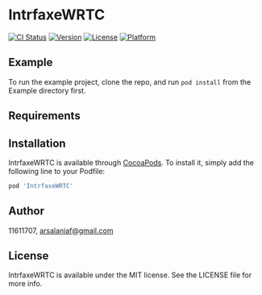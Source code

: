 # IntrfaxeWRTC

[![CI Status](https://img.shields.io/travis/11611707/IntrfaxeWRTC.svg?style=flat)](https://travis-ci.org/11611707/IntrfaxeWRTC)
[![Version](https://img.shields.io/cocoapods/v/IntrfaxeWRTC.svg?style=flat)](https://cocoapods.org/pods/IntrfaxeWRTC)
[![License](https://img.shields.io/cocoapods/l/IntrfaxeWRTC.svg?style=flat)](https://cocoapods.org/pods/IntrfaxeWRTC)
[![Platform](https://img.shields.io/cocoapods/p/IntrfaxeWRTC.svg?style=flat)](https://cocoapods.org/pods/IntrfaxeWRTC)

## Example

To run the example project, clone the repo, and run `pod install` from the Example directory first.

## Requirements

## Installation

IntrfaxeWRTC is available through [CocoaPods](https://cocoapods.org). To install
it, simply add the following line to your Podfile:

```ruby
pod 'IntrfaxeWRTC'
```

## Author

11611707, arsalanjaf@gmail.com

## License

IntrfaxeWRTC is available under the MIT license. See the LICENSE file for more info.
